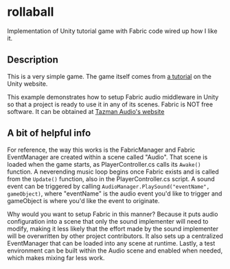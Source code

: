 # rollaball
Implementation of Unity tutorial game with Fabric code wired up how I like it.

## Description

This is a very simple game. The game itself comes from [a tutorial](http://unity3d.com/learn/tutorials/projects/roll-a-ball) on the Unity website.

This example demonstrates how to setup Fabric audio middleware in Unity so that a project is ready to use it in any of its scenes. Fabric is NOT free software. It can be obtained at [Tazman Audio's website](http://www.tazman-audio.co.uk/#!fabric/c1oba "Fabric")

## A bit of helpful info

For reference, the way this works is the FabricManager and Fabric EventManager are created within a scene called "Audio". That scene is loaded when the game starts, as PlayerController.cs calls its `Awake()` function. A neverending music loop begins once Fabric exists and is called from the `Update()` function, also in the PlayerController.cs script. A sound event can be triggered by calling `AudioManager.PlaySound("eventName", gameObject)`, where "eventName" is the audio event you'd like to trigger and gameObject is where you'd like the event to originate.

Why would you want to setup Fabric in this manner? Because it puts audio configuration into a scene that only the sound implementer will need to modify, making it less likely that the effort made by the sound implementer will be overwritten by other project contributors. It also sets up a centralized EventManager that can be loaded into any scene at runtime. Lastly, a test environment can be built within the Audio scene and enabled when needed, which makes mixing far less work.

